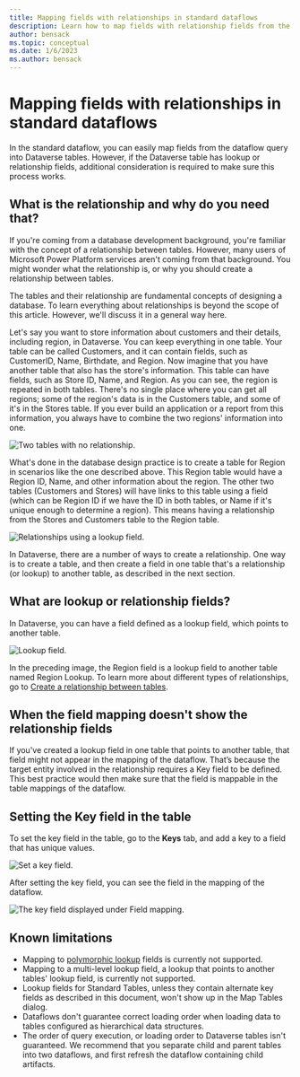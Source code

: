 ```yaml
---
title: Mapping fields with relationships in standard dataflows
description: Learn how to map fields with relationship fields from the dataflow query to Dataverse tables.
author: bensack
ms.topic: conceptual
ms.date: 1/6/2023
ms.author: bensack
---
```


# Mapping fields with relationships in standard dataflows

In the standard dataflow, you can easily map fields from the dataflow query into Dataverse tables. However, if the Dataverse table has lookup or relationship fields, additional consideration is required to make sure this process works.

## What is the relationship and why do you need that?

If you're coming from a database development background, you're familiar with the concept of a relationship between tables. However, many users of Microsoft Power Platform services aren't coming from that background. You might wonder what the relationship is, or why you should create a relationship between tables.

The tables and their relationship are fundamental concepts of designing a database. To learn everything about relationships is beyond the scope of this article. However, we'll discuss it in a general way here. 

Let's say you want to store information about customers and their details, including region, in Dataverse. You can keep everything in one table. Your table can be called Customers, and it can contain fields, such as CustomerID, Name, Birthdate, and Region. Now imagine that you have another table that also has the store's information. This table can have fields, such as Store ID, Name, and Region. As you can see, the region is repeated in both tables. There's no single place where you can get all regions; some of the region's data is in the Customers table, and some of it's in the Stores table. If you ever build an application or a report from this information, you always have to combine the two regions' information into one.

![Two tables with no relationship.](media/relationships-in-standard-dataflows/no-relationship.png)

What's done in the database design practice is to create a table for Region in scenarios like the one described above. This Region table would have a Region ID, Name, and other information about the region. The other two tables (Customers and Stores) will have links to this table using a field (which can be Region ID if we have the ID in both tables, or Name if it's unique enough to determine a region). This means having a relationship from the Stores and Customers table to the Region table.

![Relationships using a lookup field.](media/relationships-in-standard-dataflows/relationship.png)

In Dataverse, there are a number of ways to create a relationship. One way is to create a table, and then create a field in one table that's a relationship (or lookup) to another table, as described in the next section.

## What are lookup or relationship fields?

In Dataverse, you can have a field defined as a lookup field, which points to another table.

![Lookup field.](media/relationships-in-standard-dataflows/lookup-field.png)

In the preceding image, the Region field is a lookup field to another table named Region Lookup. To learn more about different types of relationships, go to [Create a relationship between tables](/powerapps/maker/common-data-service/data-platform-entity-lookup).

## When the field mapping doesn't show the relationship fields

If you've created a lookup field in one table that points to another table, that field might not appear in the mapping of the dataflow. That’s because the target entity involved in the relationship requires a Key field to be defined. This best practice would then make sure that the field is mappable in the table mappings of the dataflow.

## Setting the Key field in the table

To set the key field in the table, go to the **Keys** tab, and add a key to a field that has unique values.

![Set a key field.](media/relationships-in-standard-dataflows/set-key.png)

After setting the key field, you can see the field in the mapping of the dataflow.

![The key field displayed under Field mapping.](media/relationships-in-standard-dataflows/field-mapping-lookup.png)

## Known limitations

- Mapping to [polymorphic lookup](/powerapps/maker/canvas-apps/working-with-references#polymorphic-lookups) fields is currently not supported.
- Mapping to a multi-level lookup field, a lookup that points to another tables' lookup field, is currently not supported.
- Lookup fields for Standard Tables, unless they contain alternate key fields as described in this document, won't show up in the Map Tables dialog.
- Dataflows don't guarantee correct loading order when loading data to tables configured as hierarchical data structures.
- The order of query execution, or loading order to Dataverse tables isn't guaranteed. We recommend that you separate child and parent tables into two dataflows, and first refresh the dataflow containing child artifacts. 
